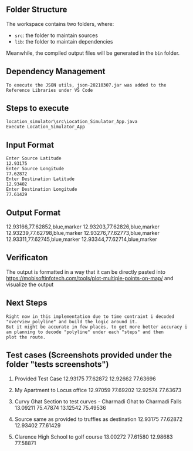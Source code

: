 ## Folder Structure

The workspace contains two folders, where:

- `src`: the folder to maintain sources
- `lib`: the folder to maintain dependencies

Meanwhile, the compiled output files will be generated in the `bin` folder.

## Dependency Management

    To execute the JSON utils, json-20210307.jar was added to the Reference Libraries under VS Code


## Steps to execute
    location_simulator\src\Location_Simulator_App.java
    Execute Location_Simulator_App

## Input Format
    Enter Source Latitude
    12.93175
    Enter Source Longitude
    77.62872
    Enter Destination Latitude
    12.93402
    Enter Destination Longitude
    77.61429

## Output Format
12.93166,77.62852,blue,marker
12.93203,77.62826,blue,marker
12.93239,77.62798,blue,marker
12.93276,77.62773,blue,marker
12.93311,77.62745,blue,marker
12.93344,77.62714,blue,marker

## Verificaton
 The output is formatted in a way that it can be directly pasted into https://mobisoftinfotech.com/tools/plot-multiple-points-on-map/
 and visualize the output


## Next Steps
    Right now in this implementation due to time contraint i decoded "overview_polyline" and build the logic around it.
    But it might be accurate in few places, to get more better accuracy i am planning to decode "polyline" under each "steps" and then
    plot the route.

## Test cases (Screenshots provided under the folder "tests screenshots")
1.  Provided Test Case
    12.93175
    77.62872
    12.92662
    77.63696

2. My Apartment to Locus office
   12.97059
   77.69202
   12.92574
   77.63673

3. Curvy Ghat Section to test curves - Charmadi Ghat to Charmadi Falls
   13.09211
   75.47874
   13.12542
   75.49536

4. Source same as provided to truffles as destination
    12.93175
    77.62872
    12.93402 
    77.61429

5. Clarence High School to golf course
    13.00272
    77.61580
    12.98683
    77.58871
